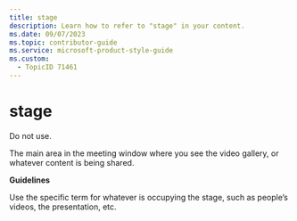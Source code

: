 ```yaml
---
title: stage
description: Learn how to refer to "stage" in your content.
ms.date: 09/07/2023
ms.topic: contributor-guide
ms.service: microsoft-product-style-guide
ms.custom:
  - TopicID 71461
---
```



# stage

Do not use.  

The main area in the meeting window where you see the video gallery, or whatever content is being shared.  

**Guidelines**  

Use the specific term for whatever is occupying the stage, such as people’s videos, the presentation, etc.  

